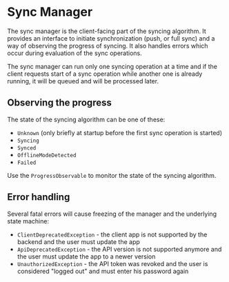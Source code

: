 Sync Manager
============

The sync manager is the client-facing part of the syncing algorithm. It provides an interface to initiate synchronization (push, or full sync) and a way of observing the progress of syncing. It also handles errors which occur during evaluation of the sync operations.

The sync manager can run only one syncing operation at a time and if the client requests start of a sync operation while another one is already running, it will be queued and will be processed later.

Observing the progress
----------------------

The state of the syncing algorithm can be one of these:

- `Unknown` (only briefly at startup before the first sync operation is started)
- `Syncing`
- `Synced`
- `OfflineModeDetected`
- `Failed`

Use the `ProgressObservable` to monitor the state of the syncing algorithm.

Error handling
--------------

Several fatal errors will cause freezing of the manager and the underlying state machine:

- `ClientDeprecatedException` - the client app is not supported by the backend and the user must update the app
- `ApiDeprecatedException` - the API version is not supported anymore and the user must update the app to a newer version
- `UnauthorizedException` - the API token was revoked and the user is considered "logged out" and must enter his password again